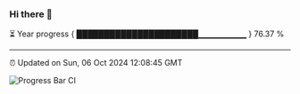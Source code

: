 ### Hi there 👋

⏳ Year progress { ██████████████████████▁▁▁▁▁▁▁▁ } 76.37 %

---

⏰ Updated on Sun, 06 Oct 2024 12:08:45 GMT

![Progress Bar CI](https://github.com/EinsPommes/EinsPommes/blob/main/.github/workflows/main.yml)
